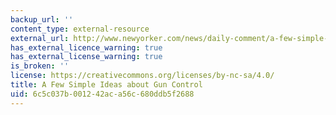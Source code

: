 ```yaml
---
backup_url: ''
content_type: external-resource
external_url: http://www.newyorker.com/news/daily-comment/a-few-simple-ideas-about-gun-control
has_external_licence_warning: true
has_external_license_warning: true
is_broken: ''
license: https://creativecommons.org/licenses/by-nc-sa/4.0/
title: A Few Simple Ideas about Gun Control
uid: 6c5c037b-0012-42ac-a56c-680ddb5f2688
---
```


